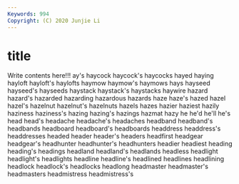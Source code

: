 ```yaml
---
Keywords: 994
Copyright: (C) 2020 Junjie Li
---
```


# title

Write contents here!!!
ay's 
haycock 
haycock's
haycocks 
hayed 
haying 
hayloft 
hayloft's 
haylofts 
haymow 
haymow's 
haymows 
hays
hayseed 
hayseed's 
hayseeds 
haystack 
haystack's 
haystacks 
haywire 
hazard 
hazard's 
hazarded
hazarding 
hazardous 
hazards 
haze 
haze's 
hazed 
hazel 
hazel's 
hazelnut 
hazelnut's
hazelnuts 
hazels 
hazes 
hazier 
haziest 
hazily 
haziness 
haziness's 
hazing 
hazing's
hazings 
hazmat 
hazy 
he 
he'd 
he'll 
he's 
head 
head's 
headache
headache's 
headaches 
headband 
headband's 
headbands 
headboard 
headboard's 
headboards 
headdress 
headdress's
headdresses 
headed 
header 
header's 
headers 
headfirst 
headgear 
headgear's 
headhunter 
headhunter's
headhunters 
headier 
headiest 
heading 
heading's 
headings 
headland 
headland's 
headlands 
headless
headlight 
headlight's 
headlights 
headline 
headline's 
headlined 
headlines 
headlining 
headlock 
headlock's
headlocks 
headlong 
headmaster 
headmaster's 
headmasters 
headmistress 
headmistress's 
